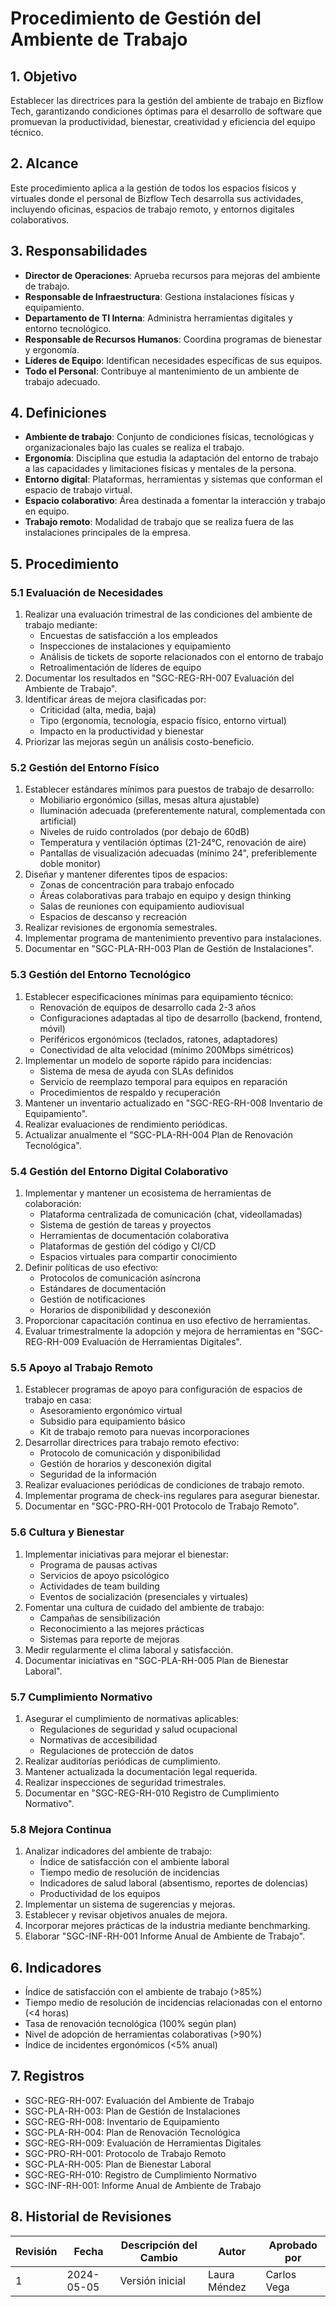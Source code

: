 # Procedimiento de Gestión del Ambiente de Trabajo

## 1. Objetivo
Establecer las directrices para la gestión del ambiente de trabajo en Bizflow Tech, garantizando condiciones óptimas para el desarrollo de software que promuevan la productividad, bienestar, creatividad y eficiencia del equipo técnico.

## 2. Alcance
Este procedimiento aplica a la gestión de todos los espacios físicos y virtuales donde el personal de Bizflow Tech desarrolla sus actividades, incluyendo oficinas, espacios de trabajo remoto, y entornos digitales colaborativos.

## 3. Responsabilidades
- **Director de Operaciones**: Aprueba recursos para mejoras del ambiente de trabajo.
- **Responsable de Infraestructura**: Gestiona instalaciones físicas y equipamiento.
- **Departamento de TI Interna**: Administra herramientas digitales y entorno tecnológico.
- **Responsable de Recursos Humanos**: Coordina programas de bienestar y ergonomía.
- **Líderes de Equipo**: Identifican necesidades específicas de sus equipos.
- **Todo el Personal**: Contribuye al mantenimiento de un ambiente de trabajo adecuado.

## 4. Definiciones
- **Ambiente de trabajo**: Conjunto de condiciones físicas, tecnológicas y organizacionales bajo las cuales se realiza el trabajo.
- **Ergonomía**: Disciplina que estudia la adaptación del entorno de trabajo a las capacidades y limitaciones físicas y mentales de la persona.
- **Entorno digital**: Plataformas, herramientas y sistemas que conforman el espacio de trabajo virtual.
- **Espacio colaborativo**: Área destinada a fomentar la interacción y trabajo en equipo.
- **Trabajo remoto**: Modalidad de trabajo que se realiza fuera de las instalaciones principales de la empresa.

## 5. Procedimiento

### 5.1 Evaluación de Necesidades
1. Realizar una evaluación trimestral de las condiciones del ambiente de trabajo mediante:
   - Encuestas de satisfacción a los empleados
   - Inspecciones de instalaciones y equipamiento
   - Análisis de tickets de soporte relacionados con el entorno de trabajo
   - Retroalimentación de líderes de equipo
2. Documentar los resultados en "SGC-REG-RH-007 Evaluación del Ambiente de Trabajo".
3. Identificar áreas de mejora clasificadas por:
   - Criticidad (alta, media, baja)
   - Tipo (ergonomía, tecnología, espacio físico, entorno virtual)
   - Impacto en la productividad y bienestar
4. Priorizar las mejoras según un análisis costo-beneficio.

### 5.2 Gestión del Entorno Físico
1. Establecer estándares mínimos para puestos de trabajo de desarrollo:
   - Mobiliario ergonómico (sillas, mesas altura ajustable)
   - Iluminación adecuada (preferentemente natural, complementada con artificial)
   - Niveles de ruido controlados (por debajo de 60dB)
   - Temperatura y ventilación óptimas (21-24°C, renovación de aire)
   - Pantallas de visualización adecuadas (mínimo 24", preferiblemente doble monitor)
2. Diseñar y mantener diferentes tipos de espacios:
   - Zonas de concentración para trabajo enfocado
   - Áreas colaborativas para trabajo en equipo y design thinking
   - Salas de reuniones con equipamiento audiovisual
   - Espacios de descanso y recreación
3. Realizar revisiones de ergonomía semestrales.
4. Implementar programa de mantenimiento preventivo para instalaciones.
5. Documentar en "SGC-PLA-RH-003 Plan de Gestión de Instalaciones".

### 5.3 Gestión del Entorno Tecnológico
1. Establecer especificaciones mínimas para equipamiento técnico:
   - Renovación de equipos de desarrollo cada 2-3 años
   - Configuraciones adaptadas al tipo de desarrollo (backend, frontend, móvil)
   - Periféricos ergonómicos (teclados, ratones, adaptadores)
   - Conectividad de alta velocidad (mínimo 200Mbps simétricos)
2. Implementar un modelo de soporte rápido para incidencias:
   - Sistema de mesa de ayuda con SLAs definidos
   - Servicio de reemplazo temporal para equipos en reparación
   - Procedimientos de respaldo y recuperación
3. Mantener un inventario actualizado en "SGC-REG-RH-008 Inventario de Equipamiento".
4. Realizar evaluaciones de rendimiento periódicas.
5. Actualizar anualmente el "SGC-PLA-RH-004 Plan de Renovación Tecnológica".

### 5.4 Gestión del Entorno Digital Colaborativo
1. Implementar y mantener un ecosistema de herramientas de colaboración:
   - Plataforma centralizada de comunicación (chat, videollamadas)
   - Sistema de gestión de tareas y proyectos
   - Herramientas de documentación colaborativa
   - Plataformas de gestión del código y CI/CD
   - Espacios virtuales para compartir conocimiento
2. Definir políticas de uso efectivo:
   - Protocolos de comunicación asíncrona
   - Estándares de documentación
   - Gestión de notificaciones
   - Horarios de disponibilidad y desconexión
3. Proporcionar capacitación continua en uso efectivo de herramientas.
4. Evaluar trimestralmente la adopción y mejora de herramientas en "SGC-REG-RH-009 Evaluación de Herramientas Digitales".

### 5.5 Apoyo al Trabajo Remoto
1. Establecer programas de apoyo para configuración de espacios de trabajo en casa:
   - Asesoramiento ergonómico virtual
   - Subsidio para equipamiento básico
   - Kit de trabajo remoto para nuevas incorporaciones
2. Desarrollar directrices para trabajo remoto efectivo:
   - Protocolo de comunicación y disponibilidad
   - Gestión de horarios y desconexión digital
   - Seguridad de la información
3. Realizar evaluaciones periódicas de condiciones de trabajo remoto.
4. Implementar programa de check-ins regulares para asegurar bienestar.
5. Documentar en "SGC-PRO-RH-001 Protocolo de Trabajo Remoto".

### 5.6 Cultura y Bienestar
1. Implementar iniciativas para mejorar el bienestar:
   - Programa de pausas activas
   - Servicios de apoyo psicológico
   - Actividades de team building
   - Eventos de socialización (presenciales y virtuales)
2. Fomentar una cultura de cuidado del ambiente de trabajo:
   - Campañas de sensibilización
   - Reconocimiento a las mejores prácticas
   - Sistemas para reporte de mejoras
3. Medir regularmente el clima laboral y satisfacción.
4. Documentar iniciativas en "SGC-PLA-RH-005 Plan de Bienestar Laboral".

### 5.7 Cumplimiento Normativo
1. Asegurar el cumplimiento de normativas aplicables:
   - Regulaciones de seguridad y salud ocupacional
   - Normativas de accesibilidad
   - Regulaciones de protección de datos
2. Realizar auditorías periódicas de cumplimiento.
3. Mantener actualizada la documentación legal requerida.
4. Realizar inspecciones de seguridad trimestrales.
5. Documentar en "SGC-REG-RH-010 Registro de Cumplimiento Normativo".

### 5.8 Mejora Continua
1. Analizar indicadores del ambiente de trabajo:
   - Índice de satisfacción con el ambiente laboral
   - Tiempo medio de resolución de incidencias
   - Indicadores de salud laboral (absentismo, reportes de dolencias)
   - Productividad de los equipos
2. Implementar un sistema de sugerencias y mejoras.
3. Establecer y revisar objetivos anuales de mejora.
4. Incorporar mejores prácticas de la industria mediante benchmarking.
5. Elaborar "SGC-INF-RH-001 Informe Anual de Ambiente de Trabajo".

## 6. Indicadores
- Índice de satisfacción con el ambiente de trabajo (>85%)
- Tiempo medio de resolución de incidencias relacionadas con el entorno (<4 horas)
- Tasa de renovación tecnológica (100% según plan)
- Nivel de adopción de herramientas colaborativas (>90%)
- Índice de incidentes ergonómicos (<5% anual)

## 7. Registros
- SGC-REG-RH-007: Evaluación del Ambiente de Trabajo
- SGC-PLA-RH-003: Plan de Gestión de Instalaciones
- SGC-REG-RH-008: Inventario de Equipamiento
- SGC-PLA-RH-004: Plan de Renovación Tecnológica
- SGC-REG-RH-009: Evaluación de Herramientas Digitales
- SGC-PRO-RH-001: Protocolo de Trabajo Remoto
- SGC-PLA-RH-005: Plan de Bienestar Laboral
- SGC-REG-RH-010: Registro de Cumplimiento Normativo
- SGC-INF-RH-001: Informe Anual de Ambiente de Trabajo

## 8. Historial de Revisiones
| Revisión | Fecha | Descripción del Cambio | Autor | Aprobado por |
|----------|-------|------------------------|-------|--------------|
| 1 | 2024-05-05 | Versión inicial | Laura Méndez | Carlos Vega | 